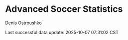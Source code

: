 # Advanced Soccer Statistics
Denis Ostroushko

<!-- gfm -->

Last successful data update: 2025-10-07 07:31:02 CST
